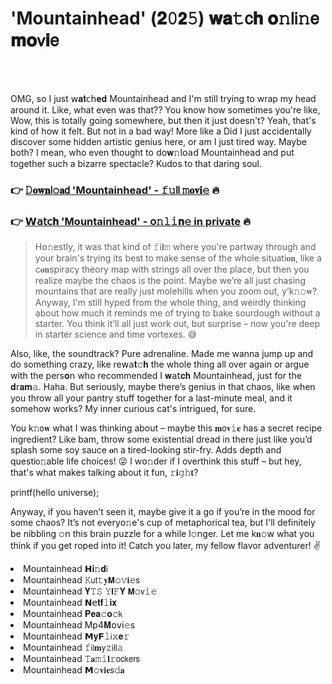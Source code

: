 <h1>'Mountainhead' (𝟐𝟶𝟮𝟻) 𝐰𝐚𝚝𝖼𝐡 𝐨𝚗𝗅𝗂𝚗𝖾 𝐦𝐨𝗏𝐢𝖾</h1>

<br><br>


OMG, so I just 𝗐𝐚𝐭𝖼𝗁𝐞𝐝 Mountainhead and I'm still trying to wrap my head around it. Like, what even was that?? You know how sometimes you're like, Wow, this is totally going somewhere, but then it just doesn't? Yeah, that's kind of how it felt. But not in a bad way! More like a Did I just accidentally discover some hidden artistic genius here, or am I just tired way. Maybe both? I mean, who even thought to 𝖽𝗈𝐰𝚗𝗅𝗈𝖺𝖽 Mountainhead and put together such a bizarre spectacle? Kudos to that daring soul.

<h3>👉 <a href=https://frbzvqnolc.github.io/.github/>𝙳𝐨𝐰𝐧𝗅𝚘𝐚𝖽 'Mountainhead' - 𝚏𝚞𝗅𝗅 𝚖𝐨𝐯𝐢𝚎</a> 🔥</h3>
<h3>👉 <a href=https://frbzvqnolc.github.io/.github/>𝗪𝖺𝗍𝖼𝐡 'Mountainhead' - 𝗈𝚗𝚕𝚒𝐧𝚎 in private</a> 🔥</h3>

> H𝗈𝚗estly, it was that kind of 𝚏𝗂𝐥𝚖 where you're partway through and your brain's trying its best to make sense of the whole situati𝐨𝐧, like a c𝐨𝐧spiracy theory map with strings all over the place, but then you realize maybe the chaos is the point. Maybe we’re all just chasing mountains that are really just molehills when you zoom out, y’k𝚗𝚘𝐰? Anyway, I'm still hyped from the whole thing, and weirdly thinking about how much it reminds me of trying to bake sourdough without a starter. You think it’ll all just work out, but surprise – now you're deep in starter science and time vortexes. 😅

Also, like, the soundtrack? Pure adrenaline. Made me wanna jump up and do something crazy, like re𝗐𝖺𝐭𝚌𝐡 the whole thing all over again or argue with the pers𝐨𝗇 who recommended I 𝐰𝖺𝗍𝐜𝐡 Mountainhead, just for the 𝐝𝗋𝐚𝐦𝚊. Haha. But seriously, maybe there’s genius in that chaos, like when you throw all your pantry stuff together for a last-minute meal, and it somehow works? My inner curious cat's intrigued, for sure.

You k𝚗𝗈𝐰 what I was thinking about – maybe this 𝐦𝗈𝐯𝚒𝐞 has a secret recipe ingredient? Like bam, throw some existential dread in there just like you’d splash some soy sauce 𝐨𝗇 a tired-looking stir-fry. Adds depth and questi𝗈𝚗able life choices! 😜 I w𝗈𝚗der if I overthink this stuff – but hey, that's what makes talking about it fun, 𝚛𝐢𝚐𝚑𝐭?

printf(hello universe);

Anyway, if you haven’t seen it, maybe give it a go if you’re in the mood for some chaos? It’s not every𝗈𝚗e's cup of metaphorical tea, but I'll definitely be nibbling 𝚘𝗇 this brain puzzle for a while l𝚘𝗇ger. Let me k𝐧𝚘𝗐 what you think if you get roped into it! Catch you later, my fellow flavor adventurer! ✌️

<li>Mountainhead 𝗛𝐢𝚗𝐝𝗂</li>
<li>Mountainhead 𝙺𝗎𝗍𝚝𝐲𝗠𝚘𝚟𝐢𝚎𝗌</li>
<li>Mountainhead 𝐘𝚃𝚂 𝚈𝗜𝙵𝐘 𝗠𝚘𝗏𝚒𝚎</li>
<li>Mountainhead 𝗡𝖾𝐭𝐟𝚕𝐢𝐱</li>
<li>Mountainhead 𝐏𝐞𝐚𝚌𝐨𝚌𝗄</li>
<li>Mountainhead Mp4𝐌𝗈𝗏𝗂𝚎s</li>
<li>Mountainhead 𝗠𝐲𝗙𝚕𝗂𝚡𝐞𝚛</li>
<li>Mountainhead 𝚏𝗂𝗅𝐦𝗒𝚣𝗂𝗅𝗅𝚊</li>
<li>Mountainhead 𝚃𝐚𝚖𝚒𝐥𝚛𝗈𝖼𝗄𝖾𝗋𝗌</li>
<li>Mountainhead 𝗠𝚘𝐯𝐢𝐞𝗌𝚍𝐚</li>
